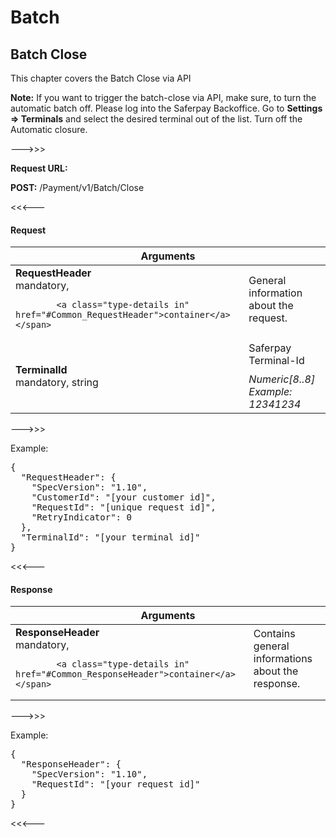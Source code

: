 # <a name="ChapterBatch"></a>Batch


## <a name="Payment_v1_Batch_Close"></a>Batch Close

This chapter covers the Batch Close via API

<div class="info">
<p><strong>Note:</strong> If you want to trigger the batch-close via API, make sure, to turn the automatic batch off. Please log into the Saferpay Backoffice. Go to <strong>Settings => Terminals</strong> and select the desired terminal out of the list. Turn off the Automatic closure.</p>
</div>

--->>>

<div class="info"><p><strong>Request URL:</strong></p><p><strong>POST:</strong> /Payment/v1/Batch/Close</p></div>

<<<---

#### Request




<table class="table">
	<thead>
		<tr>
			<th colspan="2">Arguments</th>
		</tr>
	</thead>
				<tr>
						<td class="col-sm-4 text-right">
	<strong>RequestHeader</strong><br />
	<span class="text-muted small">
			<span>
				<span class="text-mandatory">mandatory</span>,
			</span>
				
			<a class="type-details in" href="#Common_RequestHeader">container</a>
	</span>
</td>
<td class="col-sm-8">
	<div style="padding-bottom: 10px">General information about the request.</div>
	<i class="small text-muted">
			</i>
</td>
				</tr>
				<tr>
						<td class="col-sm-4 text-right">
	<strong>TerminalId</strong><br />
	<span class="text-muted small">
			<span>
				<span class="text-mandatory">mandatory</span>,
			</span>
				string
	</span>
</td>
<td class="col-sm-8">
	<div style="padding-bottom: 10px">Saferpay Terminal-Id</div>
	<i class="small text-muted">
Numeric[8..8]<br />
					<span>Example: 12341234</span>
	</i>
</td>
				</tr>

</table>


--->>>

<p>Example:</p>
<pre class="prettyprint">
{
  "RequestHeader": {
    "SpecVersion": "1.10",
    "CustomerId": "[your customer id]",
    "RequestId": "[unique request id]",
    "RetryIndicator": 0
  },
  "TerminalId": "[your terminal id]"
}
</pre>

<<<---

#### Response




<table class="table">
	<thead>
		<tr>
			<th colspan="2">Arguments</th>
		</tr>
	</thead>
				<tr>
						<td class="col-sm-4 text-right">
	<strong>ResponseHeader</strong><br />
	<span class="text-muted small">
			<span>
				<span class="text-mandatory">mandatory</span>,
			</span>
				
			<a class="type-details in" href="#Common_ResponseHeader">container</a>
	</span>
</td>
<td class="col-sm-8">
	<div style="padding-bottom: 10px">Contains general informations about the response.</div>
	<i class="small text-muted">
			</i>
</td>
				</tr>

</table>


--->>>

<p>Example:</p>
<pre class="prettyprint">
{
  "ResponseHeader": {
    "SpecVersion": "1.10",
    "RequestId": "[your request id]"
  }
}
</pre>

<<<---






